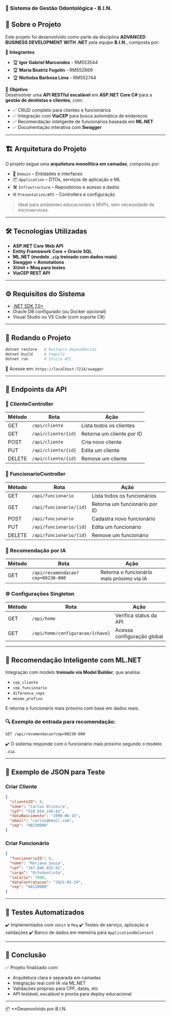 ### 🦷 Sistema de Gestão Odontológica - B.I.N.

## 📌 Sobre o Projeto  
Este projeto foi desenvolvido como parte da disciplina **ADVANCED BUSINESS DEVELOPMENT WITH .NET** pela equipe **B.I.N.**, composta por:

👥 **Integrantes**  
- 🏆 **Igor Gabriel Marcondes** - RM553544  
- 🏆 **Maria Beatriz Fogolin** - RM552669  
- 🏆 **Nicholas Barbosa Lima** - RM552744  

🎯 **Objetivo**  
Desenvolver uma **API RESTful escalável** em **ASP.NET Core C#** para a **gestão de dentistas e clientes**, com:

- ✅ CRUD completo para clientes e funcionários  
- ✅ Integração com **ViaCEP** para busca automática de endereços  
- ✅ Recomendação inteligente de funcionários baseada em **ML.NET**  
- ✅ Documentação interativa com **Swagger**

---

## 🏗️ Arquitetura do Projeto  
O projeto segue uma **arquitetura monolítica em camadas**, composta por:

- 🧠 `Domain` – Entidades e interfaces  
- 📦 `Application` – DTOs, serviços de aplicação e ML  
- 🛠️ `Infrastructure` – Repositórios e acesso a dados  
- 🌐 `Presentation/API` – Controllers e configuração

> Ideal para ambientes educacionais e MVPs, sem necessidade de microservices.

---

## 🛠️ Tecnologias Utilizadas  
- **ASP.NET Core Web API**
- **Entity Framework Core + Oracle SQL**
- **ML.NET (modelo `.zip` treinado com dados reais)**
- **Swagger + Annotations**
- **XUnit + Moq para testes**
- **ViaCEP REST API**

---

## ⚙️ Requisitos do Sistema  
- [.NET SDK 7.0+](https://dotnet.microsoft.com/en-us/download)
- Oracle DB configurado (ou Docker opcional)
- Visual Studio ou VS Code (com suporte C#)

---

## 🚀 Rodando o Projeto  

```bash
dotnet restore   # Restaura dependências  
dotnet build     # Compila  
dotnet run       # Inicia API
````

🔗 Acesse em: `https://localhost:7214/swagger`

---

## 📡 Endpoints da API

### 📁 ClienteController

| Método | Rota                | Ação                      |
| ------ | ------------------- | ------------------------- |
| GET    | `/api/cliente`      | Lista todos os clientes   |
| GET    | `/api/cliente/{id}` | Retorna um cliente por ID |
| POST   | `/api/cliente`      | Cria novo cliente         |
| PUT    | `/api/cliente/{id}` | Edita um cliente          |
| DELETE | `/api/cliente/{id}` | Remove um cliente         |

### 📁 FuncionarioController

| Método | Rota                    | Ação                          |
| ------ | ----------------------- | ----------------------------- |
| GET    | `/api/funcionario`      | Lista todos os funcionários   |
| GET    | `/api/funcionario/{id}` | Retorna um funcionário por ID |
| POST   | `/api/funcionario`      | Cadastra novo funcionário     |
| PUT    | `/api/funcionario/{id}` | Edita um funcionário          |
| DELETE | `/api/funcionario/{id}` | Remove um funcionário         |

### 🤖 Recomendação por IA

| Método | Rota                              | Ação                                      |
| ------ | --------------------------------- | ----------------------------------------- |
| GET    | `/api/recomendacao?cep=08230-000` | Retorna o funcionário mais próximo via IA |

### ⚙️ Configurações Singleton

| Método | Rota                             | Ação                       |
| ------ | -------------------------------- | -------------------------- |
| GET    | `/api/home`                      | Verifica status da API     |
| GET    | `/api/home/configuracao/{chave}` | Acessa configuração global |

---

## 🧠 Recomendação Inteligente com ML.NET

Integração com modelo **treinado via Model Builder**, que analisa:

* `cep_cliente`
* `cep_funcionario`
* `diferenca_ceps`
* `mesmo_prefixo`

E retorna o funcionário mais próximo com base em dados reais.

### 🔍 Exemplo de entrada para recomendação:

```
GET /api/recomendacao?cep=08230-000
```

✔️ O sistema responde com o funcionário mais próximo segundo o modelo `.zip`.

---

## 📂 Exemplo de JSON para Teste

### Criar Cliente

```json
{
  "clienteID": 0,
  "nome": "Carlos Oliveira",
  "cpf": "510.654.194-81",
  "dataNascimento": "1990-06-15",
  "email": "carlos@email.com",
  "cep": "08230000"
}
```

### Criar Funcionário

```json
{
  "funcionarioID": 0,
  "nome": "Mariana Souza",
  "cpf": "347.846.832-91",
  "cargo": "Ortodontista",
  "salario": 7000,
  "dataContratacao": "2025-05-19",
  "cep": "08110000"
}
```

---

## 🧪 Testes Automatizados

✔️ Implementados com `xUnit` e `Moq`
✔️ Testes de serviço, aplicação e validações
✔️ Banco de dados em memória para `ApplicationDbContext`

---

## 🌟 Conclusão

✅ Projeto finalizado com:

* Arquitetura clara e separada em camadas
* Integração real com IA via ML.NET
* Validações próprias para CPF, datas, etc
* API testável, escalável e pronta para deploy educacional

---

📦 **Desenvolvido por B.I.N.
